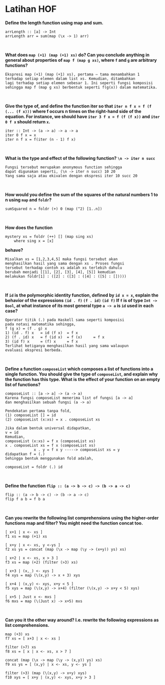 Latihan HOF
=============
**Define the length function using map and sum.**
~~~
arrLength :: [a] -> Int
arrLength arr = sum(map (\x -> 1) arr)
~~~
<br />

**What does `map (+1) (map (+1) xs)` do? Can you conclude anything in general about properties of `map f (map g xs)`, where `f` and `g` are arbitrary functions?**
~~~
Ekspresi map (+1) (map (+1) xs), pertama — tama menambahkan 1 
terhadap setiap elemen dalam list xs. Kemudian, ditambahkan 
lagi terhadap setiap elemen sebesar 1. Ini seperti fungsi komposisi 
sehingga map f (map g xs) berbentuk seperti f(g(x)) dalam matematika.
~~~
<br />

**Give the type of, and define the function iter so that `iter n f x = f (f (... (f x)))` where f occurs n times on the right-hand side of the equation. For instance, we should have `iter 3 f x = f (f (f x))` and `iter 0 f x` should return `x`.**
~~~
iter :: Int -> (a -> a) -> a -> a
iter 0 f x = x
iter n f x = f(iter (n - 1) f x)
~~~
<br />

**What is the type and effect of the following function? `\n -> iter n succ`**
~~~
Fungsi tersebut merupakan anonymous function sehingga
dapat digunakan seperti, (\n -> iter n succ) 10 20 
Yang sama saja atau ekivalen dengan ekspresi iter 10 succ 20
~~~
<br />

**How would you define the sum of the squares of the  natural numbers 1 to n using `map` and `foldr`?**
~~~
sumSquared n = foldr (+) 0 (map (^2) [1..n])
~~~
<br />

**How does the function**
~~~
mystery xs = foldr (++) [] (map sing xs)  
    where sing x = [x]
~~~
**behave?**
~~~
Misalkan xs = [1,2,3,4,5] maka fungsi tersebut akan 
menghasilkan hasil yang sama dengan xs . Proses fungsi 
tersebut terhadap contoh xs adalah xs terlebih dahulu 
berubah menjadi [[1], [2], [3], [4], [5]] kemudian 
melakukan foldr[1] : ([2] : ([3] : ([4] : ([5] : []))))
~~~
<br />

**If `id` is the polymorphic identity function, defined by  `id x = x`, explain the behavior of the expressions `(id . f)` `(f . id)` `(id f)` If `f` is of type `Int -> Bool`, at what instance of its most  general type `a -> a` is `id` used in each case?**
~~~
Operator titik (.) pada Haskell sama seperti komposisi 
pada notasi matematika sehingga,
f (g x) = (f . g) x
1) (id . f) x   = id (f x)  = f x
2) (f . id) x   = f (id x)  = f (x)     = f x
3) (id f) x     = (f) x     = f x
Terlihat ketiganya menghasilkan hasil yang sama walaupun
evaluasi ekspresi berbeda.
~~~
<br />

**Define a function `composeList` which composes a list of  functions into a single function. You should give the type of `composeList`, and explain why the function has this type. What is the  effect of your function on an empty list of functions?**
~~~
composeList :: [a -> a] -> (a -> a)
Karena fungsi composeList menerima list of fungsi [a -> a] 
dan menghasilkan sebuah fungsi (a -> a)

Pendekatan pertama tanpa fold,
(1) composeList [] = id
(2) composeList (x:xs) = x . composeList xs

Jika dalam bentuk universal didapatkan,
v = id
Kemudian,
composeList (x:xs) = f x (composeList xs)
x . composeList xs = f x (composeList xs)
             x . y = f x y -----> composeList xs = y
didapatkan f = (.)
Sehingga bentuk menggunakan fold adalah,

composeList = foldr (.) id
~~~
<br />

**Define the function `flip :: (a -> b -> c) -> (b -> a -> c)`**
~~~
flip :: (a -> b -> c) -> (b -> a -> c)
flip f a b = f b a
~~~
<br />

**Can you rewrite the following list comprehensions using the higher-order functions map and filter? You might need the function concat too.**
~~~
[ x+1 | x <- xs ]
f1 xs = map (+1) xs

[ x+y | x <- xs, y <-ys ]
f2 xs ys = concat (map (\x -> map (\y -> (x+y)) ys) xs)

[ x+2 | x <- xs, x > 3 ]
f3 xs = map (+2) (filter (>3) xs)

[ x+3 | (x,_) <- xys ]
f4 xys = map (\(x,y) -> x + 3) xys

[ x+4 | (x,y) <- xys, x+y < 5 ]
f5 xys = map (\(x,y) -> x+4) (filter (\(x,y) -> x+y < 5) xys)

[ x+5 | Just x <- mxs ]
f6 mxs = map (\(Just x) -> x+5) mxs
~~~
<br />

**Can you it the other way around? I.e. rewrite the following expressions as list comprehensions.**
~~~
map (+3) xs
f7 xs = [ x+3 | x <- xs ]

filter (>7) xs
f8 xs = [ x | x <- xs, x > 7 ]

concat (map (\x -> map (\y -> (x,y)) ys) xs)
f9 xs ys = [ (x,y) | x <- xs, y <- ys ]

filter (>3) (map (\(x,y) -> x+y) xys)
f10 xys = [ x+y | (x,y) <- xys, x+y > 3 ]
~~~
<br />
